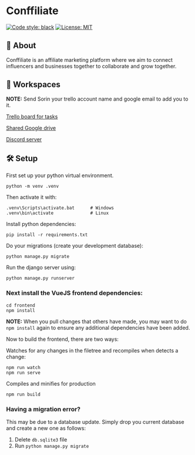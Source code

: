 # Conffiliate

[![Code style: black](https://img.shields.io/badge/code%20style-black-000000.svg)](https://github.com/psf/black)
[![License: MIT](https://black.readthedocs.io/en/stable/_static/license.svg)](https://github.com/sorinburghiu2323/Conffiliate/blob/master/LICENSE.md)

## 📖 About

Conffiliate is an affiliate marketing platform where we aim to connect influencers and businesses together to 
collaborate and grow together.

## 🤝 Workspaces

**NOTE:** Send Sorin your trello account name and google email to add you to it.

[Trello board for tasks](https://trello.com/b/UhVmO3EG/conffiliate)

[Shared Google drive](https://drive.google.com/drive/u/0/folders/1lA9QxlAJ3Zp1EZhXGPswerR02fl9SWU5)

[Discord server](https://discord.gg/Z5tsExZhH5)

## 🛠️ Setup

First set up your python virtual environment.

```
python -m venv .venv
```

Then activate it with:

```
.venv\Scripts\activate.bat      # Windows
.venv\bin\activate              # Linux
```

Install python dependencies:
```
pip install -r requirements.txt
```

Do your migrations (create your development database):
```
python manage.py migrate
```

Run the django server using:
```
python manage.py runserver
```

### Next install the VueJS frontend dependencies:

```
cd frontend
npm install
```
**NOTE:** When you pull changes that others have made, you may want to do `npm install` again to ensure any additional dependencies have been added.

Now to build the frontend, there are two ways:

Watches for any changes in the filetree and recompiles when detects a change:
```
npm run watch
npm run serve
```

Compiles and minifies for production
```
npm run build
```

### Having a migration error?

This may be due to a database update. Simply drop you current database and create a new one as follows:
1. Delete `db.sqlite3` file
2. Run `python manage.py migrate`
